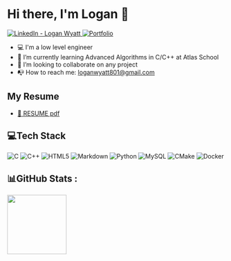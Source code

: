 # Hi there, I'm Logan 👋
[![LinkedIn - Logan Wyatt](https://img.shields.io/badge/LinkedIn_--_Logan_Wyatt-0072b1?link=https%3A%2F%2Fwww.linkedin.com%2Fin%2Flogan-wyatt%2F)
](https://www.linkedin.com/in/logan-wyatt/)
[![Portfolio](https://img.shields.io/badge/Portfolio-2ECC71?link=https%3A%2F%2Flrwyatt801.github.io%2F)](https://lrwyatt801.github.io/)

<!--
**LRWyatt801/LRWyatt801** is a ✨ _special_ ✨ repository because its `README.md` (this file) appears on your GitHub profile.
-->

- :computer: I'm a low level engineer
- :seedling: I’m currently learning Advanced Algorithms in C/C++ at Atlas School
- :dancers: I’m looking to collaborate on any project
- :mailbox_with_no_mail: How to reach me: <loganwyatt801@gmail.com>

## My Resume

* [ :open_file_folder: RESUME pdf ](./wyatt,logan_resume.pdf)

## 💻Tech Stack
![C](https://img.shields.io/badge/c-%2300599C.svg?style=for-the-badge&logo=c&logoColor=white) ![C++](https://img.shields.io/badge/c++-%2300599C.svg?style=for-the-badge&logo=c%2B%2B&logoColor=white) ![HTML5](https://img.shields.io/badge/html5-%23E34F26.svg?style=for-the-badge&logo=html5&logoColor=white) ![Markdown](https://img.shields.io/badge/markdown-%23000000.svg?style=for-the-badge&logo=markdown&logoColor=white) ![Python](https://img.shields.io/badge/python-3670A0?style=for-the-badge&logo=python&logoColor=ffdd54) ![MySQL](https://img.shields.io/badge/mysql-%2300f.svg?style=for-the-badge&logo=mysql&logoColor=white) ![CMake](https://img.shields.io/badge/CMake-%23008FBA.svg?style=for-the-badge&logo=cmake&logoColor=white) ![Docker](https://img.shields.io/badge/docker-%230db7ed.svg?style=for-the-badge&logo=docker&logoColor=white)

## 📊GitHub Stats :
<!-- ![](https://github-readme-stats.vercel.app/api?username=lrwyatt801&theme=default&hide_border=false&include_all_commits=false&count_private=false)<br/> -->
<a href="https://github.com/lrwyatt801">
    <img height="137px" src="https://github-readme-stats.vercel.app/api/top-langs/?username=lrwyatt801&theme=default&hide_border=false&include_all_commits=false&count_private=false&layout=compact">
</a>
<!-- ![](https://github-readme-streak-stats.herokuapp.com/?user=lrwyatt801&theme=default&hide_border=false)<br/>
![](https://github-readme-stats.vercel.app/api/top-langs/?username=lrwyatt801&theme=default&hide_border=false&include_all_commits=false&count_private=false&layout=compact) -->
